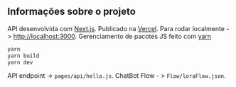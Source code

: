 ## Informações sobre o projeto

API desenvolvida com [Next.js](https://nextjs.org/docs).
Publicado na [Vercel](https://vercel.com).
Para rodar localmente -> [http://localhost:3000](http://localhost:3000).
Gerenciamento de pacotes JS feito com [yarn](https://yarnpkg.com/)

```bash
yarn
yarn build
yarn dev
```

API endpoint -> `pages/api/hello.js`.
ChatBot Flow - > `Flow/loraFlow.json`.